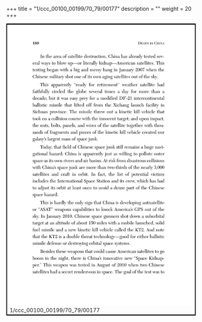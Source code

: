 +++
title = "1/ccc_00100_00199/70_79/00177"
description = ""
weight = 20
+++

<table style="border:2px solid black;max-width:800px;max-height:800px;" 
><tr><td>
<img class="center-fit-jpg"
src="/jpg_/out_jpg_dbc_177.jpg">
1/ccc_00100_00199/70_79/00177
</img></td></tr></table>
